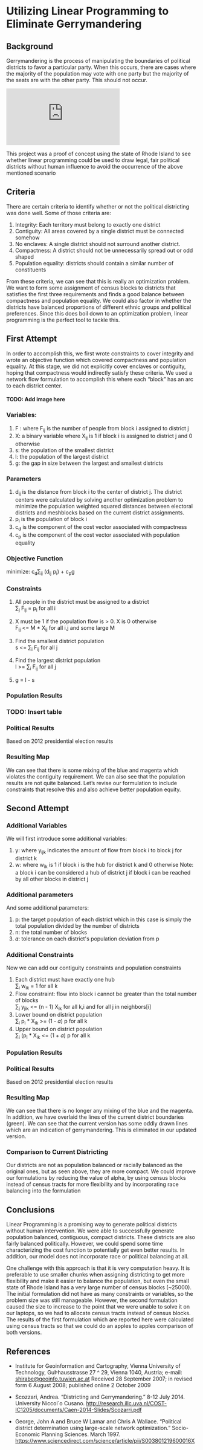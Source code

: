 # Utilizing Linear Programming to Eliminate Gerrymandering

## Background

Gerrymandering is the process of manipulating the boundaries of political districts to favor a particular party. When this occurs, there are cases where the majority of the population may vote with one party but the majority of the seats are with the other party. This should not occur.

<p>

![Political Gerrymandering]( https://img.washingtonpost.com/wp-apps/imrs.php?src=https://img.washingtonpost.com/blogs/wonkblog/files/2015/03/gerry.png&w=1484 "Logo Title Text 1")

</p>
 This project was a proof of concept using the state of Rhode Island to see whether linear programming could be used to draw legal, fair political districts without human influence to avoid the occurrence of the above mentioned scenario
 
## Criteria

There are certain criteria to identify whether or not the political districting was done well. Some of those criteria are:
1. Integrity: Each territory must belong to exactly one district
2. Contiguity: All areas covered by a single district must be connected somehow
3. No enclaves: A single district should not surround another district.
4. Compactness: A district should not be unnecessarily spread out or odd shaped
5. Population equality: districts should contain a similar number of constituents

From these criteria, we can see that this is really an optimization problem. We want to form some assignment of census blocks to districts that satisfies the first three requirements and finds a good balance between compactness and population equality. We could also factor in whether the districts have balanced proportions of different ethnic groups and political preferences. Since this does boil down to an optimization problem, linear programming is the perfect tool to tackle this.

## First Attempt
In order to accomplish this, we first wrote constraints to cover integrity and wrote an objective function which covered compactness and population equality. At this stage, we did not explicitly cover enclaves or contiguity, hoping that compactness would indirectly satisfy these criteria. We used a network flow formulation to accomplish this where each “block” has an arc to each district center.

#### TODO: Add image here
### Variables:
1. F  : where F<sub>ij</sub> is the number of people from block i assigned to district j
2. X: a binary variable where X<sub>ij</sub>  is 1 if block i is assigned to district j and 0 otherwise
3. s: the population of the smallest district
4. l: the population of the largest district
5. g: the gap in size between the largest and smallest districts

### Parameters
1. d<sub>ij</sub>  is the distance from block i to the center of district j. The district centers were calculated by solving another optimization problem to minimize the population weighted squared distances between electoral districts and meshblocks based on the current district assignments.
2. p<sub>i</sub>  is the population of block i
3. c<sub>d</sub>  is the component of the cost vector associated with compactness
4. c<sub>p</sub>  is the component of the cost vector associated with population equality

### Objective Function


minimize: c<sub>d</sub>∑<sub>ij</sub> (d<sub>ij</sub> p<sub>i</sub>) + c<sub>p</sub>g

### Constraints
1. All people in the district must be assigned to a district  
∑<sub>j</sub> F<sub>ij</sub> = p<sub>i</sub> 		for all i
2. X must be 1 if the population flow is > 0. X is 0 otherwise  
F<sub>ij</sub> <= M * X<sub>ij</sub>		for all i,j and some large M

3. Find the smallest district population  
s <= ∑<sub>i</sub> F<sub>ij</sub> 		for all j
4. Find the largest district population  
l >= ∑<sub>i</sub> F<sub>ij</sub> 		for all j
5. g = l - s

### Population Results
### TODO: Insert table

### Political Results 
Based on 2012 presidential election results

### Resulting Map

We can see that there is some mixing of the blue and magenta which violates the contiguity requirement. We can also see that the population results are not quite balanced. Let’s revise our formulation to include constraints that resolve this and also achieve better population equity.

## Second Attempt

### Additional Variables
We will first introduce some additional variables:
1. y: where y<sub>ijk</sub> indicates the amount of flow from block i to block j for district k
2. w: where w<sub>ik</sub>  is 1 if block i is the hub for district k and 0 otherwise
Note: a block i can be considered a hub of district j if block i can be reached by all other blocks in district j


### Additional parameters
And some additional parameters:

1. p: the target population of each district which in this case is simply the total population divided by the number of districts
2. n: the total number of blocks
3. 𝛼: tolerance on each district's population deviation from p


### Additional Constraints 
Now we can add our contiguity constraints and population constraints

1. Each district must have exactly one hub  
∑<sub>i</sub> w<sub>ik</sub> = 1					for all k
2. Flow constraint: flow into block i cannot be greater than the total number of blocks  
∑<sub>j</sub> y<sub>jik</sub> <= (n - 1) X<sub>ik</sub>				for all k,i and for all j in neighbors[i]
3. Lower bound on district population  
∑<sub>i</sub> p<sub>i</sub> * X<sub>ik</sub> >= (1 - 𝛼) p				for all k
4. Upper bound on district population  
∑<sub>i</sub> (p<sub>i</sub> * X<sub>ik</sub> <= (1 + 𝛼) p				for all k

### Population Results

### Political Results 
Based on 2012 presidential election results

### Resulting Map

We can see that there is no longer any mixing of the blue and the magenta. In addition, we have overlaid the lines of the current district boundaries (green). We can see that the current version has some oddly drawn lines which are an indication of gerrymandering. This is eliminated in our updated version.

### Comparison to Current Districting

Our districts are not as population balanced or racially balanced as the original ones, but as seen above, they are more compact. We could improve our formulations by reducing the value of alpha, by using census blocks instead of census tracts for more flexibility and by incorporating race balancing into the formulation

## Conclusions
Linear Programming is a promising way to generate political districts without human intervention. We were able to successfully generate population balanced, contiguous, compact districts. These districts are also fairly balanced politically. However, we could spend some time characterizing the cost function to potentially get even better results. In addition, our model does not incorporate race or political balancing at all. 

One challenge with this approach is that it is very computation heavy. It is preferable to use smaller chunks when assigning districting to get more flexibility and make it easier to balance the population, but even the small state of Rhode Island has a very large number of census blocks (~25000). The initial formulation did not have as many constraints or variables, so the problem size was still manageable. However, the second formulation caused the size to increase to the point that we were unable to solve it on our laptops, so we had to allocate census tracts instead of census blocks. The results of the first formulation which are reported here were calculated using census tracts so that we could do an apples to apples comparison of both versions.


## References

* Institute for Geoinformation and Cartography, Vienna University of Technology, GuÞhausstrasse 27 ^ 29, Vienna 1040, Austria; e-mail: shirabe@geoinfo.tuwien.ac.at Received 28 September 2007; in revised form 6 August 2008; published online 2 October 2009

* Scozzari, Andrea. “Districting and Gerrymandering.” 8-12 July 2014. University Niccol`o Cusano. http://research.illc.uva.nl/COST-IC1205/documents/Caen-2014-Slides/Scozarri.pdf

* George, John A and Bruce W Lamar and Chris A Wallace. “Political district determination using large-scale network optimization.” Socio-Economic Planning Sciences. March 1997. https://www.sciencedirect.com/science/article/pii/S003801219600016X
